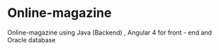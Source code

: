 # Online-magazine
Online-magazine using Java (Backend) , Angular 4 for front - end and Oracle database
